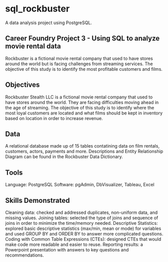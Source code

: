# sql_rockbuster
A data analysis project using PostgreSQL.
## Career Foundry Project 3 - Using SQL to analyze movie rental data
Rockbuster is a fictional movie rental company that used to have stores around the world but is facing challenges from streaming services. The objective of this study is to identify the most profitable customers and films.
## Objectives
Rockbuster Stealth LLC is a fictional movie rental company that used to have stores around the world. They are facing difficulties moving ahead in the age of streaming. The objective of this study is to identify where the most loyal customers are located and what films should be kept in inventory based on location in order to increase revenue.
## Data
A relational database made up of 15 tables contatining data on film rentals, customers, actors, payments and more. Descriptions and Entity Relationship Diagram can be found in the Rockbuster Data Dictionary.
## Tools
Language: PostgreSQL Software: pgAdmin, DbVisualizer, Tableau, Excel
## Skills Demonstrated
Cleaning data: checked and addressed duplicates, non-uniform data, and missing values.
Joining tables: selected the type of joins and sequence of joins in order to minimize the time/memory needed.
Descriptive Statistics: explored basic descriptive statistics (max/min, mean or mode) for variables and used GROUP BY and ORDER BY to answer more complicated questions.
Coding with Common Table Expressions (CTEs): designed CTEs that would make code more readable and easier to reuse.
Reporting results: a Powerpoint presentation with answers to key questions and recommendations.
